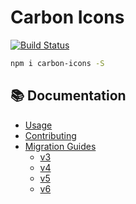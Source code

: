 # Carbon Icons

[![Build Status](https://travis-ci.org/carbon-design-system/carbon-icons.svg?branch=master)](https://travis-ci.org/carbon-design-system/carbon-icons)

```sh
npm i carbon-icons -S
```

## :books: Documentation

* [Usage](https://github.com/carbon-design-system/carbon-icons/blob/master/docs/usage.md)
* [Contributing](https://github.com/carbon-design-system/carbon-icons/blob/master/docs/contributing.md)
* [Migration Guides](https://github.com/carbon-design-system/carbon-icons/tree/6.x/docs/migration-guides)
  - [v3](https://github.com/carbon-design-system/carbon-icons/blob/6.x/docs/migration-guides/migration-v3.md)
  - [v4](https://github.com/carbon-design-system/carbon-icons/blob/6.x/docs/migration-guides/migration-v4.md)
  - [v5](https://github.com/carbon-design-system/carbon-icons/blob/6.x/docs/migration-guides/migration-v5.md)
  - [v6](https://github.com/carbon-design-system/carbon-icons/blob/6.x/docs/migration-guides/migration-v6.md)
